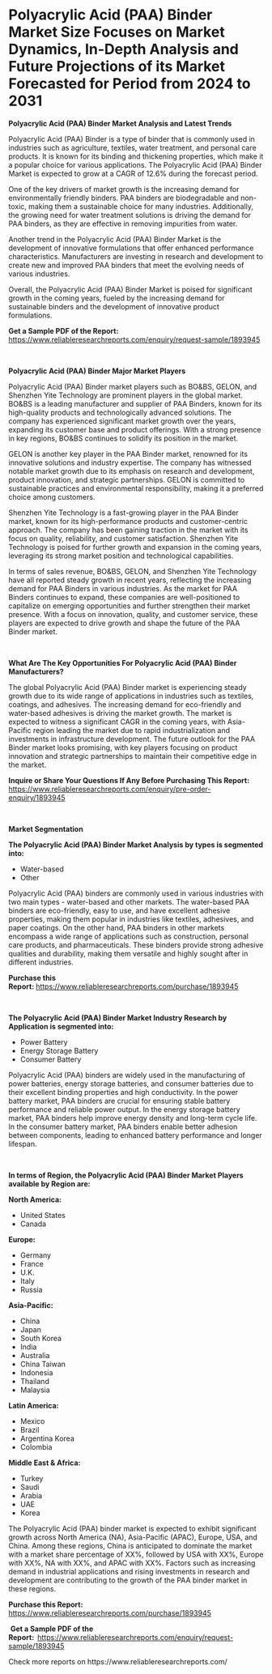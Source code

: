<p><h1>Polyacrylic Acid (PAA) Binder Market Size Focuses on Market Dynamics, In-Depth Analysis and Future Projections of its Market Forecasted for Period from 2024 to 2031</h1></p><p><strong>Polyacrylic Acid (PAA) Binder Market Analysis and Latest Trends</strong></p>
<p><p>Polyacrylic Acid (PAA) Binder is a type of binder that is commonly used in industries such as agriculture, textiles, water treatment, and personal care products. It is known for its binding and thickening properties, which make it a popular choice for various applications. The Polyacrylic Acid (PAA) Binder Market is expected to grow at a CAGR of 12.6% during the forecast period.</p><p>One of the key drivers of market growth is the increasing demand for environmentally friendly binders. PAA binders are biodegradable and non-toxic, making them a sustainable choice for many industries. Additionally, the growing need for water treatment solutions is driving the demand for PAA binders, as they are effective in removing impurities from water.</p><p>Another trend in the Polyacrylic Acid (PAA) Binder Market is the development of innovative formulations that offer enhanced performance characteristics. Manufacturers are investing in research and development to create new and improved PAA binders that meet the evolving needs of various industries.</p><p>Overall, the Polyacrylic Acid (PAA) Binder Market is poised for significant growth in the coming years, fueled by the increasing demand for sustainable binders and the development of innovative product formulations.</p></p>
<p><strong>Get a Sample PDF of the Report:&nbsp;</strong> <a href="https://www.reliableresearchreports.com/enquiry/request-sample/1893945">https://www.reliableresearchreports.com/enquiry/request-sample/1893945</a></p>
<p>&nbsp;</p>
<p><strong>Polyacrylic Acid (PAA) Binder Major Market Players</strong></p>
<p><p>Polyacrylic Acid (PAA) Binder market players such as BO&BS, GELON, and Shenzhen Yite Technology are prominent players in the global market. BO&BS is a leading manufacturer and supplier of PAA Binders, known for its high-quality products and technologically advanced solutions. The company has experienced significant market growth over the years, expanding its customer base and product offerings. With a strong presence in key regions, BO&BS continues to solidify its position in the market.</p><p>GELON is another key player in the PAA Binder market, renowned for its innovative solutions and industry expertise. The company has witnessed notable market growth due to its emphasis on research and development, product innovation, and strategic partnerships. GELON is committed to sustainable practices and environmental responsibility, making it a preferred choice among customers.</p><p>Shenzhen Yite Technology is a fast-growing player in the PAA Binder market, known for its high-performance products and customer-centric approach. The company has been gaining traction in the market with its focus on quality, reliability, and customer satisfaction. Shenzhen Yite Technology is poised for further growth and expansion in the coming years, leveraging its strong market position and technological capabilities.</p><p>In terms of sales revenue, BO&BS, GELON, and Shenzhen Yite Technology have all reported steady growth in recent years, reflecting the increasing demand for PAA Binders in various industries. As the market for PAA Binders continues to expand, these companies are well-positioned to capitalize on emerging opportunities and further strengthen their market presence. With a focus on innovation, quality, and customer service, these players are expected to drive growth and shape the future of the PAA Binder market.</p></p>
<p>&nbsp;</p>
<p><strong>What Are The Key Opportunities For Polyacrylic Acid (PAA) Binder Manufacturers?</strong></p>
<p><p>The global Polyacrylic Acid (PAA) Binder market is experiencing steady growth due to its wide range of applications in industries such as textiles, coatings, and adhesives. The increasing demand for eco-friendly and water-based adhesives is driving the market growth. The market is expected to witness a significant CAGR in the coming years, with Asia-Pacific region leading the market due to rapid industrialization and investments in infrastructure development. The future outlook for the PAA Binder market looks promising, with key players focusing on product innovation and strategic partnerships to maintain their competitive edge in the market.</p></p>
<p><strong>Inquire or Share Your Questions If Any Before Purchasing This Report:</strong> <a href="https://www.reliableresearchreports.com/enquiry/pre-order-enquiry/1893945">https://www.reliableresearchreports.com/enquiry/pre-order-enquiry/1893945</a></p>
<p>&nbsp;</p>
<p><strong>Market Segmentation</strong></p>
<p><strong>The Polyacrylic Acid (PAA) Binder Market Analysis by types is segmented into:</strong></p>
<p><ul><li>Water-based</li><li>Other</li></ul></p>
<p><p>Polyacrylic Acid (PAA) binders are commonly used in various industries with two main types - water-based and other markets. The water-based PAA binders are eco-friendly, easy to use, and have excellent adhesive properties, making them popular in industries like textiles, adhesives, and paper coatings. On the other hand, PAA binders in other markets encompass a wide range of applications such as construction, personal care products, and pharmaceuticals. These binders provide strong adhesive qualities and durability, making them versatile and highly sought after in different industries.</p></p>
<p><strong>Purchase this Report:&nbsp;</strong><a href="https://www.reliableresearchreports.com/purchase/1893945">https://www.reliableresearchreports.com/purchase/1893945</a></p>
<p>&nbsp;</p>
<p><strong>The Polyacrylic Acid (PAA) Binder Market Industry Research by Application is segmented into:</strong></p>
<p><ul><li>Power Battery</li><li>Energy Storage Battery</li><li>Consumer Battery</li></ul></p>
<p><p>Polyacrylic Acid (PAA) binders are widely used in the manufacturing of power batteries, energy storage batteries, and consumer batteries due to their excellent binding properties and high conductivity. In the power battery market, PAA binders are crucial for ensuring stable battery performance and reliable power output. In the energy storage battery market, PAA binders help improve energy density and long-term cycle life. In the consumer battery market, PAA binders enable better adhesion between components, leading to enhanced battery performance and longer lifespan.</p></p>
<p>&nbsp;</p>
<p><strong>In terms of Region, the Polyacrylic Acid (PAA) Binder Market Players available by Region are:</strong></p>
<p>
    <p> <strong> North America: </strong>
        <ul>
            <li>United States</li>
            <li>Canada</li>
        </ul>
        </p> 
    <p> <strong> Europe: </strong>
        <ul>
            <li>Germany</li>
            <li>France</li>
            <li>U.K.</li>
            <li>Italy</li>
            <li>Russia</li>
        </ul>
        </p> 
    <p> <strong> Asia-Pacific: </strong>
        <ul>
            <li>China</li>
            <li>Japan</li>
            <li>South Korea</li>
            <li>India</li>
            <li>Australia</li>
            <li>China Taiwan</li>
            <li>Indonesia</li>
            <li>Thailand</li>
            <li>Malaysia</li>
        </ul>
        </p> 
    <p> <strong> Latin America: </strong>
        <ul>
            <li>Mexico</li>
            <li>Brazil</li>
            <li>Argentina Korea</li>
            <li>Colombia</li>
        </ul>
        </p> 
    <p> <strong> Middle East & Africa: </strong>
        <ul>
            <li>Turkey</li>
            <li>Saudi</li>
            <li>Arabia</li>
            <li>UAE</li>
            <li>Korea</li>
        </ul>
    </p>
    </p>
<p><p>The Polyacrylic Acid (PAA) binder market is expected to exhibit significant growth across North America (NA), Asia-Pacific (APAC), Europe, USA, and China. Among these regions, China is anticipated to dominate the market with a market share percentage of XX%, followed by USA with XX%, Europe with XX%, NA with XX%, and APAC with XX%. Factors such as increasing demand in industrial applications and rising investments in research and development are contributing to the growth of the PAA binder market in these regions.</p></p>
<p><strong>Purchase this Report: </strong><a href="https://www.reliableresearchreports.com/purchase/1893945">https://www.reliableresearchreports.com/purchase/1893945</a></p>
<p>&nbsp;<strong>Get a Sample PDF of the Report:&nbsp;&nbsp;</strong><a href="https://www.reliableresearchreports.com/enquiry/request-sample/1893945">https://www.reliableresearchreports.com/enquiry/request-sample/1893945</a></p>
<p><strong></strong></p>
<p>Check more reports on https://www.reliableresearchreports.com/</p>